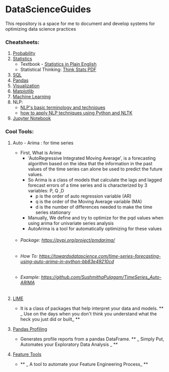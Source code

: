 # DataScienceGuides
This repository is a space for me to document and develop systems for optimizing data science practices


### Cheatsheets: 
1. [Probability](https://github.com/wzchen/probability_cheatsheet)
2. [Statistics](https://stanford.edu/~shervine/teaching/cme-106/cheatsheet-statistics)
    - Textbook - [Statistics in Plain English](https://www.book2look.com/embed/9781317526988) 
    - Statistical Thinking:  [Think Stats PDF](https://github.com/SwechaKranthi/DataScienceGuides/blob/main/thinkstats.pdf)
4. [SQL](https://learnsql.com/blog/sql-basics-cheat-sheet/sql-basics-cheat-sheet-a4.pdf)
5. [Pandas](http://datacamp-community-prod.s3.amazonaws.com/dbed353d-2757-4617-8206-8767ab379ab3)
6. [Visualization](http://www.biosci.global/customer-stories-en/data-visualization-cheat-sheet/)
7. [Matplotlib](https://datacamp-community-prod.s3.amazonaws.com/28b8210c-60cc-4f13-b0b4-5b4f2ad4790b)
8. [Machine Learning](https://stanford.edu/~shervine/teaching/cs-229/cheatsheet-supervised-learning)
9. NLP:
    - [NLP's basic terminology and techniques](https://cheatography.com/sree017/cheat-sheets/nlp/)
    - [how to apply NLP techniques using Python and NLTK](https://cheatography.com/murenei/cheat-sheets/natural-language-processing-with-python-and-nltk/)
10. [Jupyter Notebook](https://datacamp-community-prod.s3.amazonaws.com/48093c40-5303-45f4-bbf9-0c96c0133c40)


### Cool Tools:
1. Auto - Arima : for time series
    - First, What is Arima
        - 'AutoRegressive Integrated Moving Average', is a forecasting algorithm based on the idea that the information in the past values of the time series can alone be used to predict the future values.
        - So Arima is a class of models that calculate the lags and lagged forecast errors of a time series and is characterized by 3 variables: P, Q ,D
            - p is the order of auto regression variable (AR)
            - q is the order of the Moving Average variable (MA)
            - d is the number of differences needed to make the time series stationary
        - Manually, We define and try to optimize for the pqd values when using arima for univariate series analysis
        - AutoArima is a tool for automatically optimizing for these values
   - ###### Package: https://pypi.org/project/pmdarima/
   - ###### How To: https://towardsdatascience.com/time-series-forecasting-using-auto-arima-in-python-bb83e49210cd     
   - ###### Example: https://github.com/SushmithaPulagam/TimeSeries_Auto-ARIMA


2. [LIME](https://lime-ml.readthedocs.io/en/latest/)
    - It is a class of packages that help interpret your data and models. ** _ Use on the days when you don't think you understand what the heck you just did or built_ **

3. [Pandas Profiling](https://pandas-profiling.github.io/pandas-profiling/docs/master/rtd/)
    - Generates profile reports from a pandas DataFrame. ** _ Simply Put, Automates your Exploratory Data Analysis _ **

4. [Feature Tools](https://www.featuretools.com/)
    - ** _ A tool to automate your Feature Engineering Process_ **
